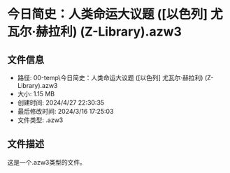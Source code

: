 ﻿# 今日简史：人类命运大议题 ([以色列] 尤瓦尔·赫拉利) (Z-Library).azw3

## 文件信息
- 路径: 00-temp\今日简史：人类命运大议题 ([以色列] 尤瓦尔·赫拉利) (Z-Library).azw3
- 大小: 1.15 MB
- 创建时间: 2024/4/27 22:30:35
- 最后修改时间: 2024/3/16 17:25:03
- 文件类型: .azw3

## 文件描述
这是一个.azw3类型的文件。

